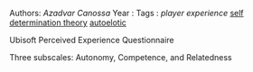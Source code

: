 Authors: *Azadvar* *Canossa*
Year   :
Tags   : *player experience* [self determination theory](self%20determination%20theory.md) [autoelotic](autoelotic.md)

Ubisoft Perceived Experience Questionnaire

Three subscales: Autonomy, Competence, and Relatedness


